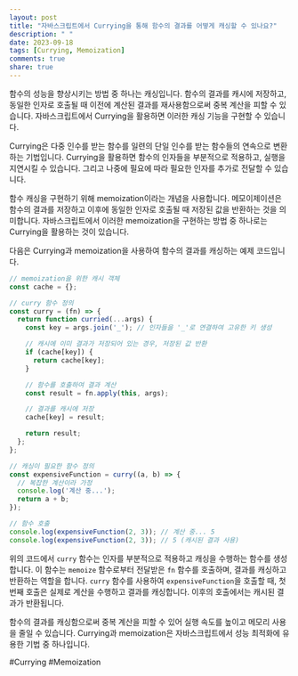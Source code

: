 ```yaml
---
layout: post
title: "자바스크립트에서 Currying을 통해 함수의 결과를 어떻게 캐싱할 수 있나요?"
description: " "
date: 2023-09-18
tags: [Currying, Memoization]
comments: true
share: true
---
```


함수의 성능을 향상시키는 방법 중 하나는 캐싱입니다. 함수의 결과를 캐시에 저장하고, 동일한 인자로 호출될 때 이전에 계산된 결과를 재사용함으로써 중복 계산을 피할 수 있습니다. 자바스크립트에서 Currying을 활용하면 이러한 캐싱 기능을 구현할 수 있습니다.

Currying은 다중 인수를 받는 함수를 일련의 단일 인수를 받는 함수들의 연속으로 변환하는 기법입니다. Currying을 활용하면 함수의 인자들을 부분적으로 적용하고, 실행을 지연시킬 수 있습니다. 그리고 나중에 필요에 따라 필요한 인자를 추가로 전달할 수 있습니다.

함수 캐싱을 구현하기 위해 memoization이라는 개념을 사용합니다. 메모이제이션은 함수의 결과를 저장하고 이후에 동일한 인자로 호출될 때 저장된 값을 반환하는 것을 의미합니다. 자바스크립트에서 이러한 memoization을 구현하는 방법 중 하나로는 Currying을 활용하는 것이 있습니다.

다음은 Currying과 memoization을 사용하여 함수의 결과를 캐싱하는 예제 코드입니다.

```javascript
// memoization을 위한 캐시 객체
const cache = {};

// curry 함수 정의
const curry = (fn) => {
  return function curried(...args) {
    const key = args.join('_'); // 인자들을 '_'로 연결하여 고유한 키 생성

    // 캐시에 이미 결과가 저장되어 있는 경우, 저장된 값 반환
    if (cache[key]) {
      return cache[key];
    }

    // 함수를 호출하여 결과 계산
    const result = fn.apply(this, args);

    // 결과를 캐시에 저장
    cache[key] = result;

    return result;
  };
};

// 캐싱이 필요한 함수 정의
const expensiveFunction = curry((a, b) => {
  // 복잡한 계산이라 가정
  console.log('계산 중...');
  return a + b;
});

// 함수 호출
console.log(expensiveFunction(2, 3)); // 계산 중... 5
console.log(expensiveFunction(2, 3)); // 5 (캐시된 결과 사용)
```

위의 코드에서 `curry` 함수는 인자를 부분적으로 적용하고 캐싱을 수행하는 함수를 생성합니다. 이 함수는 `memoize` 함수로부터 전달받은 `fn` 함수를 호출하며, 결과를 캐싱하고 반환하는 역할을 합니다. `curry` 함수를 사용하여 `expensiveFunction`을 호출할 때, 첫 번째 호출은 실제로 계산을 수행하고 결과를 캐싱합니다. 이후의 호출에서는 캐시된 결과가 반환됩니다.

함수의 결과를 캐싱함으로써 중복 계산을 피할 수 있어 실행 속도를 높이고 메모리 사용을 줄일 수 있습니다. Currying과 memoization은 자바스크립트에서 성능 최적화에 유용한 기법 중 하나입니다.

#Currying #Memoization